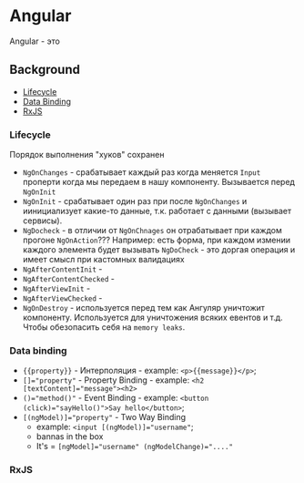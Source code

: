 # Angular 

Angular - это 

## Background 

- [Lifecycle](#lifecycle)
- [Data Binding](#data-binding)
- [RxJS](#rxjs)

### Lifecycle

Порядок выполнения "хуков" сохранен

- `NgOnChanges` - срабатывает каждый раз когда меняется `Input` проперти когда мы передаем в нашу компоненту. Вызывается перед `NgOnInit`
- `NgOnInit` - срабатывает один раз при после `NgOnChanges` и иинициализует какие-то данные, т.к. работает с данными (вызывает сервисы).
- `NgDocheck` - в отличии от `NgOnChnages` он отрабатывает при каждом прогоне `NgOnAction`??? Например: есть форма, при каждом измении каждого элемента будет вызывать `NgDoCheck` - это доргая операция и имеет смысл при кастомных валидациях
- `NgAfterContentInit` -
- `NgAfterContentChecked` -
- `NgAfterViewInit` -
- `NgAfterViewChecked` -
- `NgOnDestroy` -  используется перед тем как Ангуляр уничтожит компоненту. Используется для уничтожения всяких евентов и т.д. Чтобы обезопасить себя на `memory leaks`.

### Data binding

- `{{property}}` - Интерполяция - example: `<p>{{message}}</p>`;
- `[]="property"` - Property Binding - example: `<h2 [textContent]="message"><h2>`
- `()="method()"` - Event Binding - example: `<button (click)="sayHello()">Say hello</button>`;
- `[(ngModel)]="property"` - Two Way Binding
    - example: `<input [(ngModel)]="username"`;
    - bannas in the box
    - It's = `[ngModel]="username" (ngModelChange)="...."`

### RxJS

